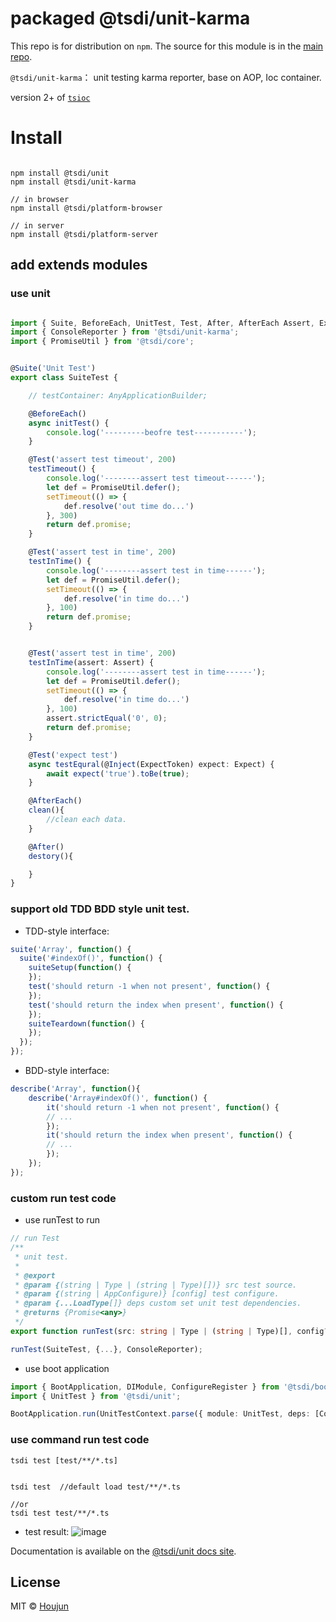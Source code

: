 # packaged @tsdi/unit-karma

This repo is for distribution on `npm`. The source for this module is in the
[main repo](https://github.com/zhouhoujun/tsioc).

`@tsdi/unit-karma`： unit testing karma reporter, base on AOP, Ioc container.

version 2+ of [`tsioc`](https://www.npmjs.com/zhouhoujun/package/tsioc)
# Install

```shell

npm install @tsdi/unit
npm install @tsdi/unit-karma

// in browser
npm install @tsdi/platform-browser

// in server
npm install @tsdi/platform-server
```

## add extends modules

### use unit


```ts

import { Suite, BeforeEach, UnitTest, Test, After, AfterEach Assert, Expect, ExpectToken } from '@tsdi/unit';
import { ConsoleReporter } from '@tsdi/unit-karma';
import { PromiseUtil } from '@tsdi/core';


@Suite('Unit Test')
export class SuiteTest {

    // testContainer: AnyApplicationBuilder;

    @BeforeEach()
    async initTest() {
        console.log('---------beofre test-----------');
    }

    @Test('assert test timeout', 200)
    testTimeout() {
        console.log('--------assert test timeout------');
        let def = PromiseUtil.defer();
        setTimeout(() => {
            def.resolve('out time do...')
        }, 300)
        return def.promise;
    }

    @Test('assert test in time', 200)
    testInTime() {
        console.log('--------assert test in time------');
        let def = PromiseUtil.defer();
        setTimeout(() => {
            def.resolve('in time do...')
        }, 100)
        return def.promise;
    }


    @Test('assert test in time', 200)
    testInTime(assert: Assert) {
        console.log('--------assert test in time------');
        let def = PromiseUtil.defer();
        setTimeout(() => {
            def.resolve('in time do...')
        }, 100)
        assert.strictEqual('0', 0);
        return def.promise;
    }

    @Test('expect test')
    async testEqural(@Inject(ExpectToken) expect: Expect) {
        await expect('true').toBe(true);
    }

    @AfterEach()
    clean(){
        //clean each data.
    }

    @After()
    destory(){

    }
}


```

### support old TDD BDD style unit test.
* TDD-style interface:
```js
suite('Array', function() {
  suite('#indexOf()', function() {
    suiteSetup(function() {
    });
    test('should return -1 when not present', function() {
    });
    test('should return the index when present', function() {
    });
    suiteTeardown(function() {
    });
  });
});
```
* BDD-style interface:
```js
describe('Array', function(){
    describe('Array#indexOf()', function() {
        it('should return -1 when not present', function() {
        // ...
        });
        it('should return the index when present', function() {
        // ...
        });
    });
});
```

### custom run test code

* use runTest to run

```ts
// run Test
/**
 * unit test.
 *
 * @export
 * @param {(string | Type | (string | Type)[])} src test source.
 * @param {(string | AppConfigure)} [config] test configure.
 * @param {...LoadType[]} deps custom set unit test dependencies.
 * @returns {Promise<any>}
 */
export function runTest(src: string | Type | (string | Type)[], config?: string | UnitTestConfigure, ...deps: LoadType[]): Promise<any>;

runTest(SuiteTest, {...}, ConsoleReporter);

```

* use boot application
```ts
import { BootApplication, DIModule, ConfigureRegister } from '@tsdi/boot';
import { UnitTest } from '@tsdi/unit';

BootApplication.run(UnitTestContext.parse({ module: UnitTest, deps: [ConsoleReporter], configures: [config, { src: src }] }))
```

### use command run test code
`tsdi test [test/**/*.ts]`

```shell

tsdi test  //default load test/**/*.ts

//or
tsdi test test/**/*.ts

```


* test result:
![image](https://github.com/zhouhoujun/tsioc/blob/master/packages/unit-karma/assets/ConsoleReport1.png?raw=true)


Documentation is available on the
[@tsdi/unit docs site](https://github.com/zhouhoujun/tsioc/blob/master/packages/unit#readme).

## License

MIT © [Houjun](https://github.com/zhouhoujun/)